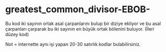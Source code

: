 # greatest_common_divisor-EBOB-

Bu kod iki sayının ortak asal çarpanlarını bulup bir diziye ekliyor ve bu asal çarpanları çarparak bu iki sayının en büyük ortak bölenini buluyor. (İleri düzey kod)

Not = internette aynı işi yapan 20-30 satırlık kodlar bulabilirsiniz.
